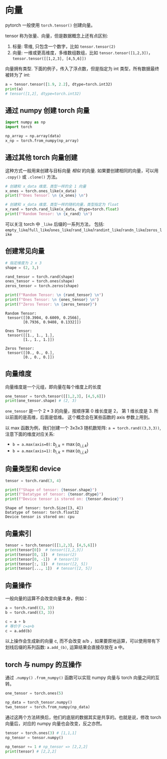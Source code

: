 # 向量

pytorch 一般使用 `torch.tensor()` 创建向量。

tensor 称为张量、向量，但是数据概念上还有点区别:

1. 标量: 零维, 只包含一个数字，比如 `tensor.tensor(2)`
2. 向量: 一维或更高维度，多维数组数组，比如 `tensor.tensor([1,2,3])`， `tensor.tensor([[1,2,3], [4,5,6]])`

向量拥有类型. 下面的例子，传入了浮点数，但是指定为 int 类型，所有数据最终被转为了 int:

```python
a = tensor.tensor([1.9, 2.2], dtype=torch.int32)
print(a)
# tensor([1,2], dtype=torch.int32)
```

## 通过 numpy 创建 torch 向量

```python
import numpy as np
import torch

np_array = np.array(data)
x_np = torch.from_numpy(np_array)
```

## 通过其他 torch 向量创建

这种方式一般用来创建与目标向量 _相似_ 的向量.
如果要创建相同的向量，可以用 `.copy()` 或 `.clone()` 方法。

```python
# 创建和 x_data 维度、类型一样的全 1 向量
x_ones = torch.ones_like(x_data)
print(f"Ones Tensor: \n {x_ones} \n")

# 创建和 x_data 维度、类型一样的随机向量，类型指定为 float
x_rand = torch.rand_like(x_data, dtype=torch.float)
print(f"Random Tensor: \n {x_rand} \n")
```

可以关注 torch 中 `_like` 后缀的一系列方法，
包括: `empty_like`/`full_like`/`ones_like`/`rand_like`/`randint_like`/`randn_like`/`zeros_like`

## 创建常见向量

```python
# 指定维度为 2 x 3
shape = (2, 3,)

rand_tensor = torch.rand(shape)
ones_tensor = torch.ones(shape)
zeros_tensor = torch.zeros(shape)

print(f"Random Tensor: \n {rand_tensor} \n")
print(f"Ones Tensor: \n {ones_tensor} \n")
print(f"Zeros Tensor: \n {zeros_tensor}")
```

```text
Random Tensor:
 tensor([[0.3904, 0.6009, 0.2566],
        [0.7936, 0.9408, 0.1332]])

Ones Tensor:
 tensor([[1., 1., 1.],
        [1., 1., 1.]])

Zeros Tensor:
 tensor([[0., 0., 0.],
        [0., 0., 0.]])

```

## 向量维度

向量维度是一个元组，即向量在每个维度上的长度

```python
one_tensor = torch.tensor([[1,2,3], [4,5,6]])
print(one_tensor.shape) # (2, 3)
```

`one_tensor` 是一个 $2*3$ 的向量，按顺序第 0 维长度是 2， 第 1 维长度是 3. 所以前面的是高维，后面是低维。
这个概念会在某些函数的 axis 参数上用到。

以 max 函数为例，我们创建一个 3x3x3 随机数矩阵: `a = torch.rand((3,3,3))`, 注意下面的维度对应关系:

- `b = a.max(axis=0)`: $b_{j,k} = \max(a_{i,j,k})$
- `b = a.max(axis=1)`: $b_{i,k} = \max(a_{i,j,k})$

## 向量类型和 device

```python
tensor = torch.rand(3, 4)

print(f"Shape of tensor: {tensor.shape}")
print(f"Datatype of tensor: {tensor.dtype}")
print(f"Device tensor is stored on: {tensor.device}")
```

```text
Shape of tensor: torch.Size([3, 4])
Datatype of tensor: torch.float32
Device tensor is stored on: cpu
```

## 向量索引

```python
tensor = torch.tensor([[1,2,3], [4,5,6]])
print(tensor[0])  # tensor([1,2,3])
print(tensor[0, 1])  # tensor(2)
print(tensor[0, -1])  # tensor(3)
print(tensor[:, 1])  # tensor([2, 5])
print(tensor[..., 1])  # tensor([2, 5])
```

## 向量操作

一般向量的运算不会改变向量本身，例如：

```python
a = torch.rand((3, 3))
b = torch.rand((3, 3))

c = a + b
# 等价于 c=a+b
c = a.add(b)
```

以上操作会生成新的向量 c, 而不会改变 a/b ，如果要原地运算，可以使用带有下划线后缀的系列函数: `a.add_(b)`, 运算结果会直接存放在 a 中。

## torch 与 numpy 的互操作

通过 `.numpy()` `.from_numpy()` 函数可以实现 numpy 向量与 torch 向量之间的互转。

```python
one_tensor = torch.ones(5)

np_data = torch_tensor.numpy()
two_tensor = torch.from_numpy(np_data)
```

通过这两个方法转换后，他们的底层的数据其实是共享的。也就是说，修改 torch 向量后，对应的 numpy 向量也会改变，反之亦然。

```python
tensor = torch.ones(3) # [1,1,1]
np_tensor = tensor.numpy()

np_tensor += 1 # np_tensor => [2,2,2]
print(tensor) # [2,2,2]
```
